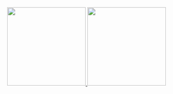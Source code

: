 ## 
<div align="center">
  <a href="https://github.com/alissondevsilva">
  <img height="180em" src="https://github-readme-stats.vercel.app/api?username=alissondevsilva&show_icons=true&theme=dracula&include_all_commits=true&count_private=true"/>
  <img height="180em" src="https://github-readme-stats.vercel.app/api/top-langs/?username=alissondevsilva&layout=compact&langs_count=7&theme=dracula"/>
</div>
